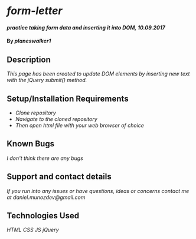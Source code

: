 # _form-letter_

#### _practice taking form data and inserting it into DOM, 10.09.2017_

#### By _**planeswalker1**_

## Description

_This page has been created to update DOM elements by inserting new text with the jQuery submit() method._

## Setup/Installation Requirements

* _Clone repository_
* _Navigate to the cloned repository_
* _Then open html file with your web browser of choice_

## Known Bugs

_I don't think there are any bugs_

## Support and contact details

_If you run into any issues or have questions, ideas or concerns contact me at daniel.munozdev@gmail.com_

## Technologies Used

_HTML_
_CSS_
_JS_
_jQuery_
